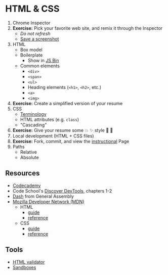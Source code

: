 # HTML & CSS

1. Chrome Inspector
1. **Exercise:** Pick your favorite web site, and remix it through the Inspector
    * *Do not refresh*
    * [Save a screenshot](http://www.take-a-screenshot.org/)
1. HTML
    * Box model
    * Boilerplate
        * Show in [JS Bin](http://jsbin.com/)
    * Common elements
        * `<div>`
        * `<span>`
        * `<ul>`
        * Heading elements (`<h1>`, `<h2>`, etc.)
        * `<a>`
        * `<img>`
1. **Exercise:** Create a simplified version of your resume
1. CSS
    * [Terminology](https://developer.mozilla.org/en-US/docs/Web/Guide/CSS/Getting_started/Selectors)
    * HTML attributes (e.g. `class`)
    * "Cascading"
1. **Exercise:** Give your resume some :boom: :sparkles: style :star2: :tada:
1. Local development (HTML + CSS files)
1. **Exercise:** Fork, commit, and view the [instructional](https://github.com/bfl-itp/instructional/) Page
1. Paths
    * Relative
    * Absolute

## Resources

* [Codecademy](http://www.codecademy.com/en/tracks/web)
* Code School's [Discover DevTools](http://discover-devtools.codeschool.com/), chapters 1-2
* [Dash](https://dash.generalassemb.ly/) from General Assembly
* [Mozilla Developer Network (MDN)](https://developer.mozilla.org/)
    * HTML
        * [guide](https://developer.mozilla.org/en-US/docs/Web/Guide/HTML/Introduction)
        * [reference](https://developer.mozilla.org/en-US/docs/Web/HTML/Element)
    * CSS
        * [guide](https://developer.mozilla.org/en-US/docs/Web/Guide/CSS/Getting_started)
        * [reference](https://developer.mozilla.org/en-US/docs/Web/CSS/Reference)

## Tools

* [HTML validator](http://validator.w3.org/)
* [Sandboxes](https://github.com/advanced-js/syllabus#htmlcssjs-sandboxes)
